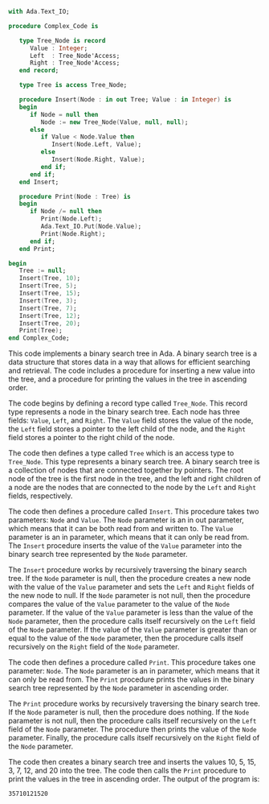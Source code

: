 ```ada
with Ada.Text_IO;

procedure Complex_Code is

   type Tree_Node is record
      Value : Integer;
      Left  : Tree_Node'Access;
      Right : Tree_Node'Access;
   end record;

   type Tree is access Tree_Node;

   procedure Insert(Node : in out Tree; Value : in Integer) is
   begin
      if Node = null then
         Node := new Tree_Node(Value, null, null);
      else
         if Value < Node.Value then
            Insert(Node.Left, Value);
         else
            Insert(Node.Right, Value);
         end if;
      end if;
   end Insert;

   procedure Print(Node : Tree) is
   begin
      if Node /= null then
         Print(Node.Left);
         Ada.Text_IO.Put(Node.Value);
         Print(Node.Right);
      end if;
   end Print;

begin
   Tree := null;
   Insert(Tree, 10);
   Insert(Tree, 5);
   Insert(Tree, 15);
   Insert(Tree, 3);
   Insert(Tree, 7);
   Insert(Tree, 12);
   Insert(Tree, 20);
   Print(Tree);
end Complex_Code;
```

This code implements a binary search tree in Ada. A binary search tree is a data structure that stores data in a way that allows for efficient searching and retrieval. The code includes a procedure for inserting a new value into the tree, and a procedure for printing the values in the tree in ascending order.

The code begins by defining a record type called `Tree_Node`. This record type represents a node in the binary search tree. Each node has three fields: `Value`, `Left`, and `Right`. The `Value` field stores the value of the node, the `Left` field stores a pointer to the left child of the node, and the `Right` field stores a pointer to the right child of the node.

The code then defines a type called `Tree` which is an access type to `Tree_Node`. This type represents a binary search tree. A binary search tree is a collection of nodes that are connected together by pointers. The root node of the tree is the first node in the tree, and the left and right children of a node are the nodes that are connected to the node by the `Left` and `Right` fields, respectively.

The code then defines a procedure called `Insert`. This procedure takes two parameters: `Node` and `Value`. The `Node` parameter is an in out parameter, which means that it can be both read from and written to. The `Value` parameter is an in parameter, which means that it can only be read from. The `Insert` procedure inserts the value of the `Value` parameter into the binary search tree represented by the `Node` parameter.

The `Insert` procedure works by recursively traversing the binary search tree. If the `Node` parameter is null, then the procedure creates a new node with the value of the `Value` parameter and sets the `Left` and `Right` fields of the new node to null. If the `Node` parameter is not null, then the procedure compares the value of the `Value` parameter to the value of the `Node` parameter. If the value of the `Value` parameter is less than the value of the `Node` parameter, then the procedure calls itself recursively on the `Left` field of the `Node` parameter. If the value of the `Value` parameter is greater than or equal to the value of the `Node` parameter, then the procedure calls itself recursively on the `Right` field of the `Node` parameter.

The code then defines a procedure called `Print`. This procedure takes one parameter: `Node`. The `Node` parameter is an in parameter, which means that it can only be read from. The `Print` procedure prints the values in the binary search tree represented by the `Node` parameter in ascending order.

The `Print` procedure works by recursively traversing the binary search tree. If the `Node` parameter is null, then the procedure does nothing. If the `Node` parameter is not null, then the procedure calls itself recursively on the `Left` field of the `Node` parameter. The procedure then prints the value of the `Node` parameter. Finally, the procedure calls itself recursively on the `Right` field of the `Node` parameter.

The code then creates a binary search tree and inserts the values 10, 5, 15, 3, 7, 12, and 20 into the tree. The code then calls the `Print` procedure to print the values in the tree in ascending order. The output of the program is:

```
35710121520
```